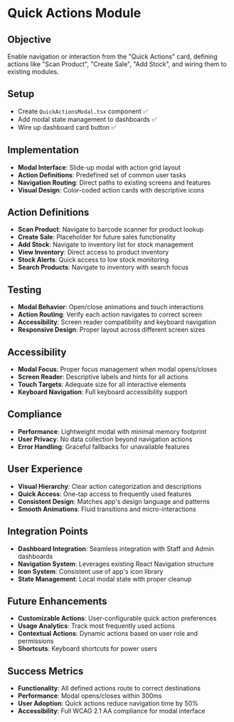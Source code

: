 # Quick Actions Module

## Objective
Enable navigation or interaction from the "Quick Actions" card, defining actions like "Scan Product", "Create Sale", "Add Stock", and wiring them to existing modules.

## Setup
- Create `QuickActionsModal.tsx` component ✅
- Add modal state management to dashboards ✅
- Wire up dashboard card button ✅

## Implementation
- **Modal Interface**: Slide-up modal with action grid layout
- **Action Definitions**: Predefined set of common user tasks
- **Navigation Routing**: Direct paths to existing screens and features
- **Visual Design**: Color-coded action cards with descriptive icons

## Action Definitions
- **Scan Product**: Navigate to barcode scanner for product lookup
- **Create Sale**: Placeholder for future sales functionality
- **Add Stock**: Navigate to inventory list for stock management
- **View Inventory**: Direct access to product inventory
- **Stock Alerts**: Quick access to low stock monitoring
- **Search Products**: Navigate to inventory with search focus

## Testing
- **Modal Behavior**: Open/close animations and touch interactions
- **Action Routing**: Verify each action navigates to correct screen
- **Accessibility**: Screen reader compatibility and keyboard navigation
- **Responsive Design**: Proper layout across different screen sizes

## Accessibility
- **Modal Focus**: Proper focus management when modal opens/closes
- **Screen Reader**: Descriptive labels and hints for all actions
- **Touch Targets**: Adequate size for all interactive elements
- **Keyboard Navigation**: Full keyboard accessibility support

## Compliance
- **Performance**: Lightweight modal with minimal memory footprint
- **User Privacy**: No data collection beyond navigation actions
- **Error Handling**: Graceful fallbacks for unavailable features

## User Experience
- **Visual Hierarchy**: Clear action categorization and descriptions
- **Quick Access**: One-tap access to frequently used features
- **Consistent Design**: Matches app's design language and patterns
- **Smooth Animations**: Fluid transitions and micro-interactions

## Integration Points
- **Dashboard Integration**: Seamless integration with Staff and Admin dashboards
- **Navigation System**: Leverages existing React Navigation structure
- **Icon System**: Consistent use of app's icon library
- **State Management**: Local modal state with proper cleanup

## Future Enhancements
- **Customizable Actions**: User-configurable quick action preferences
- **Usage Analytics**: Track most frequently used actions
- **Contextual Actions**: Dynamic actions based on user role and permissions
- **Shortcuts**: Keyboard shortcuts for power users

## Success Metrics
- **Functionality**: All defined actions route to correct destinations
- **Performance**: Modal opens/closes within 300ms
- **User Adoption**: Quick actions reduce navigation time by 50%
- **Accessibility**: Full WCAG 2.1 AA compliance for modal interface 